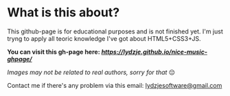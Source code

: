 # What is this about?

This github-page is for educational purposes and is not finished yet. I'm just tryng to apply all teoric knowledge I've got about HTML5+CSS3+JS.

**You can visit this gh-page here: *https://lydzje.github.io/nice-music-ghpage/***

*Images may not be related to real authors, sorry for that* :pensive:

Contact me if there's any problem via this email: lydzjesoftware@gmail.com
